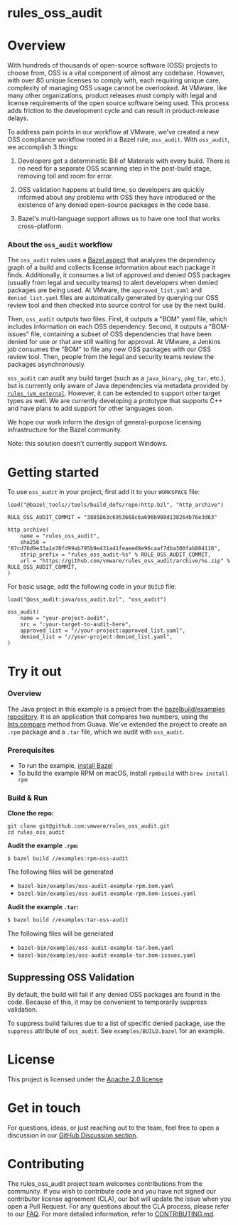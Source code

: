 # rules_oss_audit

# Overview

With hundreds of thousands of open-source software (OSS) projects to choose
from, OSS is a vital component of almost any codebase. However, with over 80
unique licenses to comply with, each requiring unique care, complexity of
managing OSS usage cannot be overlooked. At VMware, like many other
organizations, product releases must comply with legal and license requirements
of the open source software being used. This process adds friction to the
development cycle and can result in product-release delays.

To address pain points in our workflow at VMware, we've created a new OSS
compliance workflow rooted in a Bazel rule, `oss_audit`. With `oss_audit`, we
accomplish 3 things:

1. Developers get a deterministic Bill of Materials with every build. There is
   no need for a separate OSS scanning step in the post-build stage, removing
   toil and room for error.

2. OSS validation happens at build time, so developers are quickly informed
   about any problems with OSS they have introduced or the existence of any
   denied open-source packages in the code base.

3. Bazel's multi-language support allows us to have one tool that works
   cross-platform.

### About the `oss_audit` workflow
The `oss_audit` rules uses a [Bazel aspect] that analyzes the dependency
graph of a build and collects license information about each package it finds.
Additionally, it consumes a list of approved and denied OSS packages (usually
from legal and security teams) to alert developers when denied packages are
being used. At VMware, the `approved_list.yaml` and `denied_list.yaml` files are
automatically generated by querying our OSS review tool and then checked into
source control for use by the next build.

Then, `oss_audit` outputs two files. First, it outputs a "BOM" yaml file, which
includes information on each OSS dependency. Second, it outputs a "BOM-issues"
file, containing a subset of OSS dependencies that have been denied for use or
that are still waiting for approval. At VMware, a Jenkins job consumes the "BOM"
to file any new OSS packages with our OSS review tool. Then, people from the
legal and security teams review the packages asynchronously.

`oss_audit` can audit any build target (such as a `java_binary`, `pkg_tar`,
etc.), but is currently only aware of Java dependencies via metadata provided
by [`rules_jvm_external`]. However, it can be extended to support other target
types as well. We are currently developing a prototype that supports C++ and
have plans to add support for other languages soon.

We hope our work inform the design of general-purpose licensing infrastructure
for the Bazel community.

Note: this solution doesn't currently support Windows.

[`rules_jvm_external`]: https://github.com/bazelbuild/rules_jvm_external
[Bazel aspect]: https://docs.bazel.build/versions/main/skylark/aspects.html

# Getting started
To use `oss_audit` in your project, first add it to your `WORKSPACE` file:

```starlark
load("@bazel_tools//tools/build_defs/repo:http.bzl", "http_archive")

RULE_OSS_AUDIT_COMMIT = "3885863c6953668c6a696b908d138264b76e3d63"

http_archive(
    name = "rules_oss_audit",
    sha256 = "87cd76d9e33a1e70fd99ab795b9e431a41feaeed8e96caaf7dba300fab804116",
    strip_prefix = "rules_oss_audit-%s" % RULE_OSS_AUDIT_COMMIT,
    url = "https://github.com/vmware/rules_oss_audit/archive/%s.zip" % RULE_OSS_AUDIT_COMMIT,
)
```

For basic usage, add the following code in your `BUILD` file:
```starlark
load("@oss_audit:java/oss_audit.bzl", "oss_audit")

oss_audit(
    name = "your-project-audit",
    src = ":your-target-to-audit-here",
    approved_list = "//your-project:approved_list.yaml",
    denied_list = "//your-project:denied_list.yaml",
)
```

# Try it out

### Overview

The Java project in this example is a project from the [bazelbuild/examples
repository](https://github.com/bazelbuild/examples/tree/main/java-maven). It is
an application that compares two numbers, using the [Ints.compare] method from
Guava. We've extended the project to create an `.rpm` package and a `.tar` file,
which we audit with `oss_audit`.

[Ints.compare]: https://guava.dev/releases/19.0/api/docs/com/google/common/primitives/Ints.html#compare(int,%20int)

### Prerequisites

* To run the example, [install Bazel](http://bazel.io/docs/install.html)
* To build the example RPM on macOS, install `rpmbuild` with `brew install rpm`

### Build & Run
**Clone the repo:**
```console
git clone git@github.com:vmware/rules_oss_audit.git
cd rules_oss_audit
```

**Audit the example `.rpm`:**
```console
$ bazel build //examples:rpm-oss-audit
```
The following files will be generated
- `bazel-bin/examples/oss-audit-example-rpm.bom.yaml`
- `bazel-bin/examples/oss-audit-example-rpm.bom-issues.yaml`

**Audit the example `.tar`:**

```bash
$ bazel build //examples:tar-oss-audit
```
The following files will be generated
- `bazel-bin/examples/oss-audit-example-tar.bom.yaml`
- `bazel-bin/examples/oss-audit-example-tar.bom-issues.yaml`

## Suppressing OSS Validation
By default, the build will fail if any denied OSS packages are found in the
code. Because of this, it may be convenient to temporarily suppress validation.

To suppress build failures due to a list of specific denied package, use the
`suppress` attribute of `oss_audit`. See `examples/BUILD.bazel` for an example.

# License
This project is licensed under the [Apache 2.0 license](./LICENSE)

# Get in touch
For questions, ideas, or just reaching out to the team, feel free to open a
discussion in our [GitHub Discussion
section](https://github.com/vmware/rules_oss_audit/discussions).

# Contributing

The rules_oss_audit project team welcomes contributions from the community. If
you wish to contribute code and you have not signed our contributor license
agreement (CLA), our bot will update the issue when you open a Pull Request. For
any questions about the CLA process, please refer to our [FAQ]. For more
detailed information, refer to [CONTRIBUTING.md](CONTRIBUTING.md).

[FAQ]: https://cla.vmware.com/faq
